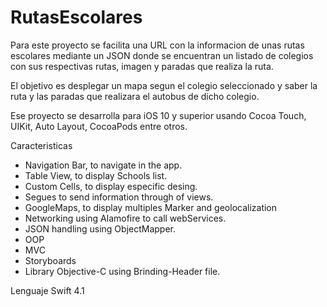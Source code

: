 # RutasEscolares

Para este proyecto se facilita una URL con la informacion de unas rutas escolares mediante un JSON donde se encuentran 
un listado de colegios con sus respectivas rutas, imagen y paradas que realiza la ruta.

El objetivo es desplegar un mapa segun el colegio seleccionado y saber la ruta y las paradas que realizara el autobus de dicho 
colegio.

Ese proyecto se desarrolla para iOS 10 y superior usando Cocoa Touch, UIKit, Auto Layout, CocoaPods entre otros. 

Caracteristicas
- Navigation Bar, to navigate in the app.
- Table View, to display Schools list.
- Custom Cells, to display especific desing.
- Segues to send information through of views.
- GoogleMaps, to display multiples Marker and geolocalization
- Networking using Alamofire to call webServices.
- JSON handling using ObjectMapper.
- OOP
- MVC
- Storyboards
- Library Objective-C using Brinding-Header file.

Lenguaje Swift 4.1
